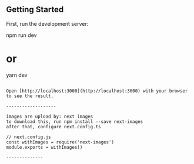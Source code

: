 ## Getting Started

First, run the development server:

npm run dev
# or
yarn dev
```

Open [http://localhost:3000](http://localhost:3000) with your browser to see the result.

-------------------

images are upload by: next images
to download this, run npm install --save next-images
after that, configure next.config.ts

// next.config.js
const withImages = require('next-images')
module.exports = withImages()

--------------